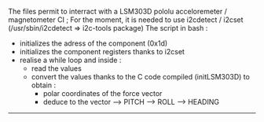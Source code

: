 
The files permit to interract with a LSM303D pololu acceloremeter / magnetometer CI ;
For the moment, it is needed to use i2cdetect / i2cset (/usr/sbin/i2cdetect => i2c-tools package)
The script in bash :

* initializes the adress of the component (0x1d)
* initializes the component registers thanks to i2cset
* realise a while loop and inside : 
  - read the values 
  - convert the values thanks to the C code compiled (initLSM303D) to obtain :
    * polar coordinates of the force vector 
    * deduce to the vector
      --> PITCH
      --> ROLL
      --> HEADING

----------------------------------------------------------------------------------------------
